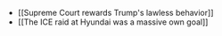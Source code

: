 - [[Supreme Court rewards Trump's lawless behavior]]
- [[The ICE raid at Hyundai was a massive own goal]]